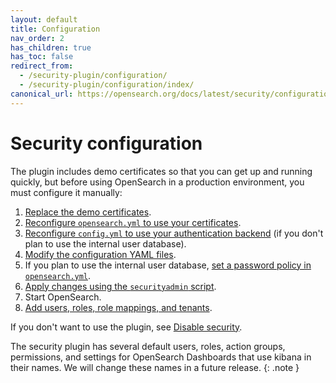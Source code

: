 ```yaml
---
layout: default
title: Configuration
nav_order: 2
has_children: true
has_toc: false
redirect_from:
  - /security-plugin/configuration/
  - /security-plugin/configuration/index/
canonical_url: https://opensearch.org/docs/latest/security/configuration/index/
---
```


# Security configuration

The plugin includes demo certificates so that you can get up and running quickly, but before using OpenSearch in a production environment, you must configure it manually:

1. [Replace the demo certificates]({{site.url}}{{site.baseurl}}/install-and-configure/install-opensearch/docker/#configuring-basic-security-settings).
1. [Reconfigure `opensearch.yml` to use your certificates]({{site.url}}{{site.baseurl}}/security/configuration/tls).
1. [Reconfigure `config.yml` to use your authentication backend]({{site.url}}{{site.baseurl}}/security/configuration/configuration/) (if you don't plan to use the internal user database).
1. [Modify the configuration YAML files]({{site.url}}{{site.baseurl}}/security/configuration/yaml).
1. If you plan to use the internal user database, [set a password policy in `opensearch.yml`]({{site.url}}{{site.baseurl}}/security/configuration/yaml/#opensearchyml).
1. [Apply changes using the `securityadmin` script]({{site.url}}{{site.baseurl}}/security/configuration/security-admin).
1. Start OpenSearch.
1. [Add users, roles, role mappings, and tenants]({{site.url}}{{site.baseurl}}/security/access-control/index/).

If you don't want to use the plugin, see [Disable security]({{site.url}}{{site.baseurl}}/security/configuration/disable).

The security plugin has several default users, roles, action groups, permissions, and settings for OpenSearch Dashboards that use kibana in their names. We will change these names in a future release.
{: .note }
